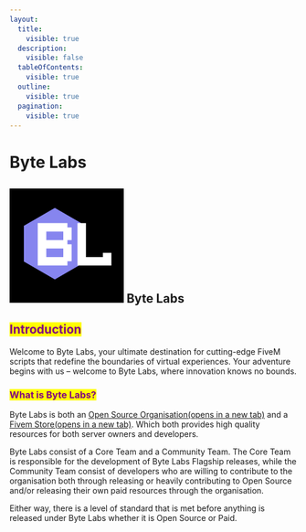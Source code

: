 ```yaml
---
layout:
  title:
    visible: true
  description:
    visible: false
  tableOfContents:
    visible: true
  outline:
    visible: true
  pagination:
    visible: true
---
```


# Byte Labs

## <img src="../../../../.gitbook/assets/image (1).png" alt="" data-size="line"> Byte Labs

## &#x20;<mark style="color:purple;">Introduction</mark>

Welcome to Byte Labs, your ultimate destination for cutting-edge FiveM scripts that redefine the boundaries of virtual experiences. Your adventure begins with us – welcome to Byte Labs, where innovation knows no bounds.

### <mark style="color:purple;">What is Byte Labs?</mark>

Byte Labs is both an [Open Source Organisation(opens in a new tab)](https://github.com/Byte-Labs-Studio) and a [Fivem Store(opens in a new tab)](https://store.byte-labs.net/). Which both provides high quality resources for both server owners and developers.

Byte Labs consist of a Core Team and a Community Team. The Core Team is responsible for the development of Byte Labs Flagship releases, while the Community Team consist of developers who are willing to contribute to the organisation both through releasing or heavily contributing to Open Source and/or releasing their own paid resources through the organisation.

Either way, there is a level of standard that is met before anything is released under Byte Labs whether it is Open Source or Paid.

